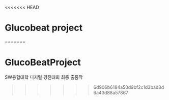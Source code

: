 <<<<<<< HEAD
# Glucobeat project



=======
# GlucoBeatProject
SW융합대학 디지털 경진대회 최종 출품작
>>>>>>> 6d906b6184a50d9bf2c1d3bad3d6a43d88a57867
